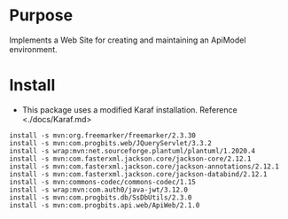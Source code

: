 # Purpose

Implements a Web Site for creating and maintaining an ApiModel environment.

# Install

* This package uses a modified Karaf installation.  Reference <./docs/Karaf.md>

```
install -s mvn:org.freemarker/freemarker/2.3.30
install -s mvn:com.progbits.web/JQueryServlet/3.3.2
install -s wrap:mvn:net.sourceforge.plantuml/plantuml/1.2020.4
install -s mvn:com.fasterxml.jackson.core/jackson-core/2.12.1
install -s mvn:com.fasterxml.jackson.core/jackson-annotations/2.12.1
install -s mvn:com.fasterxml.jackson.core/jackson-databind/2.12.1
install -s mvn:commons-codec/commons-codec/1.15
install -s wrap:mvn:com.auth0/java-jwt/3.12.0
install -s mvn:com.progbits.db/SsDbUtils/2.3.0
install -s mvn:com.progbits.api.web/ApiWeb/2.1.0
```

